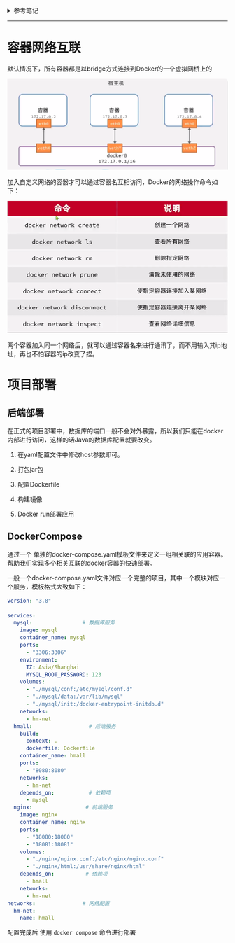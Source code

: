 <details>
    <summary>参考笔记</summary>


## 1、什么是docker

Docker 是一个开源的应用容器引擎，让开发者可以打包他们的应用以及依赖包到一个可移植的[镜像](https://baike.baidu.com/item/镜像/1574?fromModule=lemma_inlink)中，然后发布到任何流行的 [Linux](https://baike.baidu.com/item/Linux?fromModule=lemma_inlink)或[Windows](https://baike.baidu.com/item/Windows/165458?fromModule=lemma_inlink)操作系统的机器上，也可以实现[虚拟化](https://baike.baidu.com/item/虚拟化/547949?fromModule=lemma_inlink)。容器是完全使用[沙箱](https://baike.baidu.com/item/沙箱/393318?fromModule=lemma_inlink)机制，相互之间不会有任何接口。

Docker可以让开发者打包自己成应用成一个镜像，发布到服务器上，或者发布到开源社区，实现网络上的资源共享。镜像发布到服务器后，以容器的方式运行，也是虚拟化的一个特性。容器之间是充分隔离的，采用沙盒机制，互相之间不会有影响。而且Docker是可移植的，跨平台的。

## 2、什么是沙盒

**沙盒**（英语：sandbox，又译为**沙箱**），[计算机专业](https://baike.baidu.com/item/计算机专业/10586245?fromModule=lemma_inlink)术语，在计算机安全领域中是一种安全机制，为运行中的程序提供的隔离环境。通常是作为一些来源不可信、具破坏力或无法判定程序意图的程序提供实验之用。

![img](img/001.jpg) 

## 3、docker容器和虚拟机的区别

相同点：docker容器和虚拟机都采用了虚拟的技术。

不同点：docker相当于虚拟机而言，少了虚拟机操作系统层，少了一层就少了很多的资源浪费，所以docker的效率更高。

![img](img/002.jpg) 



## 4、Docker架构

docker分三大部分：客户端、docker主机和镜像仓库。

客户端是人和docker对话用的。就是执行docker命令，在命令行执行。

docker主机是本地处理docker相关操作的。运行在操作系统上的，我们不能直接观察和操作。

镜像仓库是事先准备好的镜像池。提供了丰富的镜像，供每个docker使用。

客户端和docker主机都是安装在我们的操作系统行，镜像仓库是在公网上或者是我们自己创建的私有库。

两个关键词：

镜像：images，可以理解成一个系统的镜像文件，例如发给大家的centOS镜像。

容器：containers， 容器是镜像在运行时的一个状态。

images相当于硬盘上的文件，containers相当于运行硬盘上的文件，包括其内存状态。

![img](img/001.png)

![img](img/002.png)

## 5、核心概念

![img](img/003.jpg) 

核心有三个，用来连接主机的clients，安装了docker的主机Hosts，和保存镜像文件的registries

## 6、docker的特性及优点

特点：

隔离，文件隔离、系统隔离、资源隔离、网络隔离、日志隔离等。每个容器都完全独立运行在一个沙盒中，所有数据、资源都是隔离的，比如，CPU、内存等等，网络上会为每个容器虚拟一个ip地址，docker为每个容器都提供自己的日志，互不影响。

优点：

它的虚拟化做的比虚拟机要好，更节省字样。可以跨平台，不需要担心操作系统的影响，另外docker的应用也很广泛，各大公司都有应用。

缺点：

docker对程序是友好的，但是不善于处理文件和数据，一般情况会将文件或数据以路径映射的方式挂载到容器外。

# 2、部署docker环境

官网手册：https://docs.docker.com/engine/install/centos/

## 1、查看一下Linux内核版本

docker支持3.10及以上版本，一定要看一下内核版本

用命令：unmae -r

![img](img/003.png)

## 2、卸载老版本docker，避免产生影响

![img](img/004.png)

```shell
yum remove docker \
                  docker-client \
                  docker-client-latest \
                  docker-common \
                  docker-latest \
                  docker-latest-logrotate \
                  docker-logrotate \
                  docker-engine
```

![img](img/005.png)

## 3、升级yum和配置源

![img](img/006.png)

```
yum install -y yum-utils

yum-config-manager \
    --add-repo \
    https://download.docker.com/linux/centos/docker-ce.repo
```

## 4、在虚拟机中安装docker

此处是最新版本的安装，建议不要安装最新版本。

![img](img/007.png)

## 5、查看历史版本的docker

![img](img/008.png)

## 6、安装指定版本的docker

我们统一安装：20.10.8版本

![img](img/009.png)

```
yum install --setopt=obsoletes=0 docker-ce-<VERSION_STRING> docker-ce-selinux-<VERSION_STRING>.noarch
```

把<VERSION_STRING>替换成版本号即可

yum install --setopt=obsoletes=0 docker-ce-20.10.8-3.el7 docker-ce-selinux-20.10.8-3.el7.noarch

## 7、安装成功

![img](img/010.png)

## 8、启动服务验证一下

执行命令：docker --version ，查看一下docker版本，有信息代表安装成功

![img](img/011.png)

docker安装成功后，需要启动docker服务才可以用

![img](img/012.png)

命令：

docker images ：查看docker镜像

systemctl start docker ：启动docker服务

systemctl stop docker ：停止docker服务

systemctl enable docker ：开机自启docker服务

# 3、docker的常用操作

## 0. 查看容器状态

`docker inspect <容器id/容器name>`

## 1、查看本地【镜像】

docker images ：查看docker镜像

![img](img/013.png)

REPOSITORY：镜像的名字

TAG：镜像的标签

IMAGE ID：镜像的唯一标识

CREATED：创建这个镜像的时间

SIZE：镜像的大小

## 2、查找指定镜像

### 1、到官网去查

网站： https://hub.docker.com/

![img](img/015.png)

![img](img/016.png)

选用这种有认证的镜像

### 2、用命令查

docker search 镜像名称

![img](img/014.png)



## 3、拉取镜像

docker pull 镜像名称

docker pull tomcat

![img](img/017.png)

![img](img/018.png)

![img](img/019.png)

TAG的latest代表当前镜像的标签，latest是最新的一个镜像。

docker pull 镜像名称:标签名

一般标签名中会包含版本号。

我们统一用tomcat8

docker pull tomcat:8

![img](img/020.png)

## 4、查看容器

docker ps ：查看正在运行的容器

docker ps -a ：查看所有容器，包括运行的和停止的

![img](img/021.png)

CONTAINER ID：容器唯一标识

IMAGE：对应的镜像名字

COMMAND：执行的命令

CREATED：创建时间

STATUS：容器的状态

PORTS：容器的端口号，是自定义的

NAMES：容器的名字，是自定义的

## 5、移除容器

docker rm 容器的名字或唯一标识

![img](img/022.png)

当用id移除时，可以只输入id的前几个符号，docker会自动去配置，但是要注意列表中是否有类似的，为了确保移除时一定是对的，建议复制容器唯一标识移除。

移除镜像：

docker rmi 镜像的id

移除镜像要用id移除，命令虽然支持按照名称移除，但是按照名称容易出错，要按id移除。

docker操作镜像时，如果用的是名字，那么会默认加上标签，对应的是latest这个标签。

## 6、启动容器

docker start 容器id/名字

![img](img/023.png)

docker stop 容器id/名字

docker restart 容器id/名字

## 7、启动Tomcat

docker run --name tc -p 8080:8080 tomcat:8或镜像id

docker run --name tc1 -p 8080:8080 -d 73365378bc27

![img](img/024.png)

--name：给容器取一个名字

-p：端口映射，将容器的端口映射到服务器上，冒号前的端口是服务器的端口号，后面的是容器的端口号。例如：-p 8081:8080，将容器的8080端口映射到服务器的8081端口，访问时访问8081端口就相当于访问容器的8080端口。

-d：后台运行。像tomcat这种持续运行的程序，需要用后台运行的方式，这样不影响终端做其他操作。



注意：容器的名字是唯一，无论容器的状态是什么，名称都不允许重复。

## 8、进入容器内

docker exec -it 容器的名字或id /bin/bash

-it：进入到容器中，是-i -t的缩写。

/bin/bash：是命令需要的路径参数

![img](img/025.png)

容器内部仍然可以用Linux命令。

## 9、Tomcat启动后404问题

外部访问tomcat时会出现404，是因为webapps目录文件下没有任何文件，tomcat自带的页面都在webapps.dist目录文件下，复制过来即可，只复制ROOT目录文件就可以了。

## 10、补充

执行exit或Ctrl+d可以从容器中退出，到服务器上。

进入容器的-it命令，-i：以交互模式运行虚拟机

?								  -t：为容器分配一个伪终端

docker logs 容器名称或id -f：输出容器日志，-f代表持续输出，会保持日志输出的状态，一直打印日志，Ctrl+C退出。





## 11、MySQL数据库安装和配置

### 1、拉取MySQL镜像

统一下载8版本

![img](img/026.png)

### 2、启动MySQL

docker run --name mm -p 3306:3306 -e MYSQL_ROOT_PASSWORD=123456 -d mysql:8

-e：配置信息，配置root的密码。

![img](img/027.png)

![img](img/028.png)

### 3、目录映射

```
docker run --name mmy -p 3306:3306 -e MYSQL_ROOT_PASSWORD=123456 -d \
-v /usr/local/docker/mysql/logs:/var/log/mysql \
-v /usr/local/docker/mysql/conf:/etc/mysql \
-v /usr/local/docker/mysql/data:/var/lib/mysql  mysql:8
```

-v：目录映射，同-p格式。目录文件必须手动创建才能映射。

![img](img/029.png)

## 12、创建docker镜像

### 1、创建Dockerfile

创建一个文件名为Dockerfile的文件，这个文件是没有后缀名的

FROM openjdk:8
ADD t-springboot-1.0-SNAPSHOT-exec.jar /app.jar
RUN bash -c 'touch /app.jar'
ENTRYPOINT ["java","-jar","/app.jar"]
RUN /bin/cp /usr/share/zoneinfo/Asia/Shanghai /etc/localtime && echo 'Asia/Shanghai' >/etc/timezone

### 2、上传jar

上传我们准备好的springboot打好的包，在把Dockerfile上传到相同的目录下，注意，目录里不要有其它的文件。

![img](img/030.png)



### 3、执行命令

进入Dockerfile所在的目录中，执行命令

docker build -t 镜像名字（自己取的，不能有大写字母）:标签（可以省略，省略代表的是latest） 目录（用.，代表当前目录)

docker build -t testspringboot . 

![img](img/031.png)

-t：是给镜像添加一个标签

目录是Dockerfile所在目录

### 4、启动

docker run --name tsb -p 8898:8898 -d testspringboot

访问测试，测试地址：http://172.19.186.149:8898/start/test
</details>



---



# 容器网络互联

默认情况下，所有容器都是以bridge方式连接到Docker的一个虚拟网桥上的

![](img/2023-12-13_18-18.png)



加入自定义网络的容器才可以通过容器名互相访问，Docker的网络操作命令如下：

![](img/2023-12-13_18-19.png)

两个容器加入同一个网络后，就可以通过容器名来进行通讯了，而不用输入其ip地址，再也不怕容器的ip改变了捏。

# 项目部署

## 后端部署

在正式的项目部署中，数据库的端口一般不会对外暴露，所以我们只能在docker内部进行访问，这样的话Java的数据库配置就要改变。

1. 在yaml配置文件中修改host参数即可。

2. 打包jar包
3. 配置Dockerfile
4. 构建镜像
5. Docker run部署应用

## DockerCompose

通过一个 单独的docker-compose.yaml模板文件来定义一组相关联的应用容器。帮助我们实现多个相关互联的docker容器的快速部署。

一般一个docker-compose.yaml文件对应一个完整的项目，其中一个模块对应一个服务，模板格式大致如下：

```yaml
version: "3.8"

services:
  mysql:                # 数据库服务
    image: mysql
    container_name: mysql
    ports:
      - "3306:3306"
    environment:
      TZ: Asia/Shanghai
      MYSQL_ROOT_PASSWORD: 123
    volumes:
      - "./mysql/conf:/etc/mysql/conf.d"
      - "./mysql/data:/var/lib/mysql"
      - "./mysql/init:/docker-entrypoint-initdb.d"
    networks:
      - hm-net
  hmall:                  # 后端服务
    build: 
      context: .
      dockerfile: Dockerfile
    container_name: hmall
    ports:
      - "8080:8080"
    networks:
      - hm-net
    depends_on:           # 依赖项
      - mysql
  nginx:                 # 前端服务
    image: nginx
    container_name: nginx
    ports:
      - "18080:18080"
      - "18081:18081"
    volumes:
      - "./nginx/nginx.conf:/etc/nginx/nginx.conf"
      - "./nginx/html:/usr/share/nginx/html"
    depends_on:          # 依赖项
      - hmall
    networks:
      - hm-net
networks:               # 网络配置
  hm-net:
    name: hmall
```



配置完成后 使用 `docker compose` 命令进行部署
